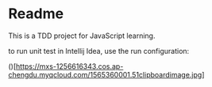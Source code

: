 # Readme

This is a TDD project for JavaScript learning.

to run unit test in Intellij Idea, use the run configuration:

()[https://mxs-1256616343.cos.ap-chengdu.myqcloud.com/1565360001.51clipboardimage.jpg]
